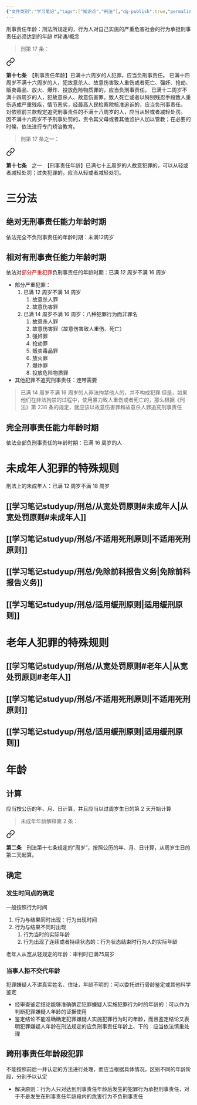 ```yaml
---
{"文件类别":"学习笔记","tags":["知识点","刑法"],"dg-publish":true,"permalink":"/学习笔记studyup/刑总/刑事责任年龄/","dgPassFrontmatter":true,"created":"2024-11-01T20:05:51.581+08:00","updated":"2024-11-01T21:29:52.786+08:00"}
---
```


刑事责任年龄：刑法所规定的，行为人对自己实施的严重危害社会的行为承担刑事责任必须达到的年龄 #背诵/概念 

>刑第 17 条：
<div class="transclusion internal-embed is-loaded"><a class="markdown-embed-link" href="////#t17" aria-label="Open link"><svg xmlns="http://www.w3.org/2000/svg" width="24" height="24" viewBox="0 0 24 24" fill="none" stroke="currentColor" stroke-width="2" stroke-linecap="round" stroke-linejoin="round" class="svg-icon lucide-link"><path d="M10 13a5 5 0 0 0 7.54.54l3-3a5 5 0 0 0-7.07-7.07l-1.72 1.71"></path><path d="M14 11a5 5 0 0 0-7.54-.54l-3 3a5 5 0 0 0 7.07 7.07l1.71-1.71"></path></svg></a><div class="markdown-embed">



**第十七条**　【刑事责任年龄】已满十六周岁的人犯罪，应当负刑事责任。
已满十四周岁不满十六周岁的人，犯故意杀人、故意伤害致人重伤或者死亡、强奸、抢劫、贩卖毒品、放火、爆炸、投放危险物质罪的，应当负刑事责任。
已满十二周岁不满十四周岁的人，犯故意杀人、故意伤害罪，致人死亡或者以特别残忍手段致人重伤造成严重残疾，情节恶劣，经最高人民检察院核准追诉的，应当负刑事责任。
对依照前三款规定追究刑事责任的不满十八周岁的人，应当从轻或者减轻处罚。
因不满十六周岁不予刑事处罚的，责令其父母或者其他监护人加以管教；在必要的时候，依法进行专门矫治教育。 

</div></div>


>刑第 17 条之一：
<div class="transclusion internal-embed is-loaded"><a class="markdown-embed-link" href="////#t17-1" aria-label="Open link"><svg xmlns="http://www.w3.org/2000/svg" width="24" height="24" viewBox="0 0 24 24" fill="none" stroke="currentColor" stroke-width="2" stroke-linecap="round" stroke-linejoin="round" class="svg-icon lucide-link"><path d="M10 13a5 5 0 0 0 7.54.54l3-3a5 5 0 0 0-7.07-7.07l-1.72 1.71"></path><path d="M14 11a5 5 0 0 0-7.54-.54l-3 3a5 5 0 0 0 7.07 7.07l1.71-1.71"></path></svg></a><div class="markdown-embed">



**第十七条**　之一　【刑事责任年龄】已满七十五周岁的人故意犯罪的，可以从轻或者减轻处罚；过失犯罪的，应当从轻或者减轻处罚。 

</div></div>


# 三分法
## 绝对无刑事责任能力年龄时期
依法完全不负刑事责任的年龄时期：未满12周岁
## 相对有刑事责任能力年龄时期
依法对<font color="#c00000">部分严重犯罪</font>负刑事责任的年龄时期：已满 12 周岁不满 16 周岁
- 部分严重犯罪：
	1. 已满 12 周岁不满 14 周岁
		1. 故意杀人罪
		2. 故意伤害罪
	2. 已满 14 周岁不满 16 周岁：八种犯罪行为而非罪名
		1. 故意杀人罪
		2. 故意伤害罪（故意伤害致人重伤、死亡）
		3. 强奸罪
		4. 抢劫罪
		5. 贩卖毒品罪
		6. 放火罪
		7. 爆炸罪
		8. 投放危险物质罪
- 其他犯罪不追究刑事责任：连带需要
>已满 14 周岁不满 16 周岁的人非法拘禁他人的，并不构成犯罪
>但是，如果他们在非法拘禁的过程中，使用暴力致人重伤或者死亡的，那么根据《刑法》第 238 条的规定，就应该以故意伤害罪和故意杀人罪追究刑事责任

## 完全刑事责任能力年龄时期
依法全部负刑事责任的年龄时期：已满 16 周岁的人
# 未成年人犯罪的特殊规则
刑法上的未成年人：已满 12 周岁不满 18 周岁
## [[学习笔记studyup/刑总/从宽处罚原则#未成年人\|从宽处罚原则#未成年人]]
## [[学习笔记studyup/刑总/不适用死刑原则\|不适用死刑原则]]
## [[学习笔记studyup/刑总/免除前科报告义务\|免除前科报告义务]]
## [[学习笔记studyup/刑总/适用缓刑原则\|适用缓刑原则]]
# 老年人犯罪的特殊规则
## [[学习笔记studyup/刑总/从宽处罚原则#老年人\|从宽处罚原则#老年人]]
## [[学习笔记studyup/刑总/不适用死刑原则\|不适用死刑原则]]
## [[学习笔记studyup/刑总/适用缓刑原则\|适用缓刑原则]]
# 年龄
## 计算
应当按公历的年、月、日计算，并且应当以过周岁生日的第 2 天开始计算
>未成年年龄解释第 2 条：
<div class="transclusion internal-embed is-loaded"><a class="markdown-embed-link" href="////#t2" aria-label="Open link"><svg xmlns="http://www.w3.org/2000/svg" width="24" height="24" viewBox="0 0 24 24" fill="none" stroke="currentColor" stroke-width="2" stroke-linecap="round" stroke-linejoin="round" class="svg-icon lucide-link"><path d="M10 13a5 5 0 0 0 7.54.54l3-3a5 5 0 0 0-7.07-7.07l-1.72 1.71"></path><path d="M14 11a5 5 0 0 0-7.54-.54l-3 3a5 5 0 0 0 7.07 7.07l1.71-1.71"></path></svg></a><div class="markdown-embed">



**第二条**　刑法第十七条规定的“周岁”，按照公历的年、月、日计算，从周岁生日的第二天起算。 

</div></div>

## 确定
### 发生时间点的确定
一般按照行为时间
1. 行为与结果同时出现：行为出现时间
2. 行为与结果不同时出现
	1. 行为当时的实际年龄
	2. 行为出现了连续或者持续状态的：行为状态结束时行为人的实际年龄

老年人从宽从轻规定的年龄：审判时已满75周岁
### 当事人拒不交代年龄
犯罪嫌疑人不讲真实姓名、住址，年龄不明的：可以委托进行骨龄鉴定或其他科学鉴定
- 经审查鉴定结论能够准确确定犯罪嫌疑人实施犯罪行为时的年龄的：可以作为判断犯罪嫌疑人年龄的证据使用
- 鉴定结论不能准确确定犯罪嫌疑人实施犯罪行为时的年龄，而且鉴定结论又表明犯罪嫌疑人年龄在刑法规定的应负刑事责任年龄上、下的：应当依法慎重处理
## 跨刑事责任年龄段犯罪
不能按照前后一并认定的方法进行处理，而应当根据具体情况，区别不同的年龄阶段，分别予以认定
- 解决原则：行为人只对达到刑事责任年龄后发生的犯罪行为承担刑事责任，对于不是发生在刑事责任年龄段内的危害行为不负刑事责任
